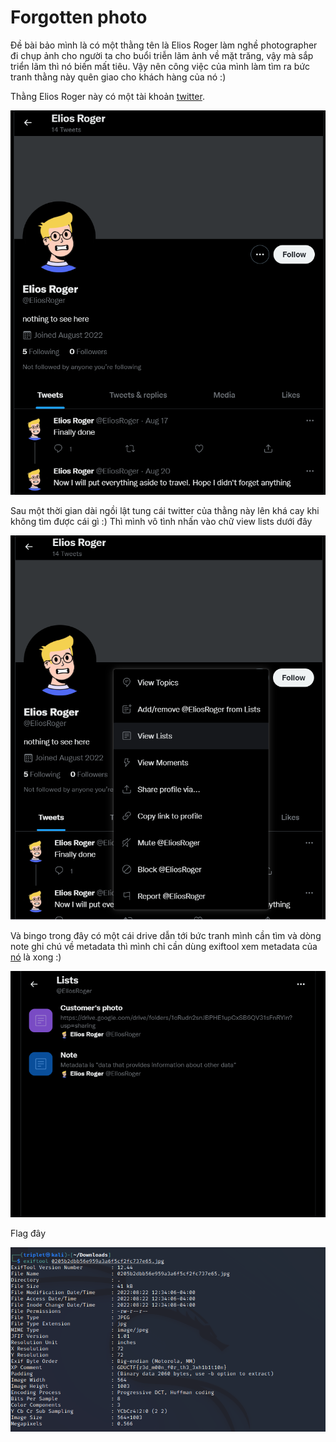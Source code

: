 # Forgotten photo

Đề bài bảo mình là có một thằng tên là Elios Roger làm nghề photographer đi chụp ảnh cho người ta cho buổi triễn lãm ảnh về mặt trăng, vậy mà sắp triển lãm thì nó
biến mất tiêu. Vậy nên công việc của mình làm tìm ra bức tranh thằng này quên giao cho khách hàng của nó :)

Thằng Elios Roger này có một tài khoản [twitter](https://twitter.com/EliosRoger).

![alt text](https://github.com/bananNat/Writeups/blob/main/GDUCTF%202022/Osint/1.png)

Sau một thời gian dài ngồi lật tung cái twitter của thằng này lên khá cay khi không tìm được cái gì :) Thì mình vô tình nhấn vào chữ view lists dưới đây

![alt text](https://github.com/bananNat/Writeups/blob/main/GDUCTF%202022/Osint/2.png)

Và bingo trong đây có một cái drive dẫn tới bức tranh mình cần tìm và dòng note ghi chú về metadata thì mình chỉ cần dùng exiftool xem metadata của [nó](https://github.com/bananNat/Writeups/blob/main/GDUCTF%202022/Osint/target.jpg) là xong :)

![alt text](https://github.com/bananNat/Writeups/blob/main/GDUCTF%202022/Osint/3.png)

Flag đây

![alt text](https://github.com/bananNat/Writeups/blob/main/GDUCTF%202022/Osint/4.png)
